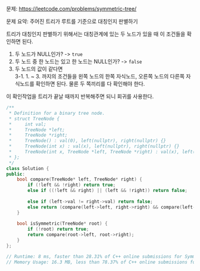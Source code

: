문제: https://leetcode.com/problems/symmetric-tree/         
         
문제 요약: 주어진 트리가 루트를 기준으로 대칭인지 판별하기
      
트리가 대칭인지 판별하기 위해서는 대칭관계에 있는 두 노드가 있을 때 이 조건들을 확인하면 된다.   
1. 두 노드가 NULL인가? -> `true`   
2. 두 노드 중 한 노드는 있고 한 노드는 NULL인가? -> `false`   
3. 두 노드의 값이 같다면            
  3-1. 1. ~ 3. 까지의 조건들을 왼쪽 노드의 한쪽 자식노드, 오른쪽 노드의 다른쪽 자식노드를 확인하면 된다. 물론 두 쪽끼리를 다 확인해야 한다.     
           
이 확인작업을 트리가 끝날 때까지 반복해주면 되니 회귀를 사용한다.          
```cpp
/**
 * Definition for a binary tree node.
 * struct TreeNode {
 *     int val;
 *     TreeNode *left;
 *     TreeNode *right;
 *     TreeNode() : val(0), left(nullptr), right(nullptr) {}
 *     TreeNode(int x) : val(x), left(nullptr), right(nullptr) {}
 *     TreeNode(int x, TreeNode *left, TreeNode *right) : val(x), left(left), right(right) {}
 * };
 */
class Solution {
public:
    bool compare(TreeNode* left, TreeNode* right) {
        if (!left && !right) return true;
        else if ((!left && right) || (left && !right)) return false;
        
        else if (left->val != right->val) return false;
        else return (compare(left->left, right->right) && compare(left->right, right->left));
    }
    
    bool isSymmetric(TreeNode* root) {
        if (!root) return true;
        return compare(root->left, root->right);
    }
};

// Runtime: 8 ms, faster than 28.31% of C++ online submissions for Symmetric Tree.
// Memory Usage: 16.3 MB, less than 78.37% of C++ online submissions for Symmetric Tree.
```
